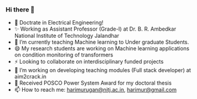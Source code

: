 ### Hi there 👋

<!--
**harimurugan1989/harimurugan1989** is a  _special_ ✨ repository because its `README.md` (this file) appears on your GitHub profile.

Here are some ideas to get you started:
-->
- 🔭 Doctrate in Electrical Engineering!
- ✨ Working as Assistant Professor (Grade-I) at Dr. B. R. Ambedkar National Institute of Technology Jalandhar
- 🌱 I’m currently teaching Machine learning to Under graduate Students.
- 😄 My research students are working on Machine learning applications on condition monitoring of transformers
- ⚡ Looking to collaborate on interdisciplinary funded projects
- 👯 I’m working on developing teaching modules (Full stack developer) at aim2crack.in
- 💬 Received POSCO Power System Award for my doctoral thesis
- 📫 How to reach me: harimurugan@nitj.ac.in, harimur@gmail.com


